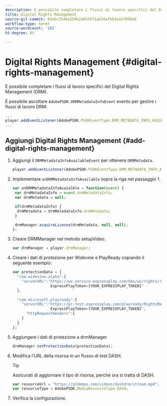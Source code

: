 ```yaml
---
description: È possibile completare i flussi di lavoro specifici del Digital Rights Management (DRM).
title: Digital Rights Management
source-git-commit: 02ebc3548a254b2a6554f1ab34afbb3ea5f09bb8
workflow-type: tm+mt
source-wordcount: '102'
ht-degree: 0%

---
```


# Digital Rights Management {#digital-rights-management}

È possibile completare i flussi di lavoro specifici del Digital Rights Management (DRM).

È possibile ascoltare `AdobePSDK.DRMMetadataInfoEvent` evento per gestire i flussi di lavoro DRM:

```js
... 
player.addEventListener(AdobePSDK.PSDKEventType.DRM_METADATA_INFO_AVAILABLE, onDRMMetadataInfoAvailable);
...
```

## Aggiungi Digital Rights Management {#add-digital-rights-management}

1. Aggiungi il `DRMMetadataInfoAvailableEvent` per ottenere `DRMMetadata`.

   ```js
   player.addEventListener(AdobePSDK.PSDKEventType.DRM_METADATA_INFO_AVAILABLE, onDRMMetadataInfoAvaialble);
   ```

1. Implementare `onDRMMetadataInfoAvailable` sopra la riga nel passaggio 1.

   ```js
   var onDRMMetadataInfoAvaialble = function(event) { 
    var drmMetadataInfo = event.drmMetadataInfo; 
    var drmMetadata = null; 
   
    if(drmMetadataInfo) { 
     drmMetadata = drmMetadataInfo.drmMetadata; 
    } 
   
    drmManager.acquireLicense(drmMetadata, null, null); 
   };
   ```

1. Creare DRMManager nel metodo setupVideo.

   ```js
   var drmManager = player.drmManager;
   ```

1. Creare i dati di protezione per Widevine e PlayReady copiando il seguente esempio:

   ```js
   var protectionData = { 
     "com.widevine.alpha":{ 
       "serverURL":"https://wv.service.expressplay.com/hms/wv/rights/? 
                    ExpressPlayToken=[YOUR_EXPRESSPLAY_TOKEN]"  
     }, 
   
     "com.microsoft.playready":{ 
       "serverURL":"https://pr.test.expressplay.com/playready/RightsManager.asmx? 
                    ExpressPlayToken=[YOUR_EXPRESSPLAY_TOKEN]", 
         "httpRequestHeaders":{ 
       } 
     } 
   };
   ```

1. Aggiungere i dati di protezione a drmManager.

   ```js
   drmManager.setProtectionData(protectionData);
   ```

1. Modifica l’URL della risorsa in un flusso di test DASH.

   >[!TIP]
   >
   >Assicurati di aggiornare il tipo di risorsa, perché ora si tratta di DASH.

   ```js
   var resourceUrl = "https://ptdemos.com/videos/dashdrm/stream.mpd"; 
   var resourceType = AdobePSDK.MediaResourceType.DASH;
   ```

1. Verifica la configurazione.
